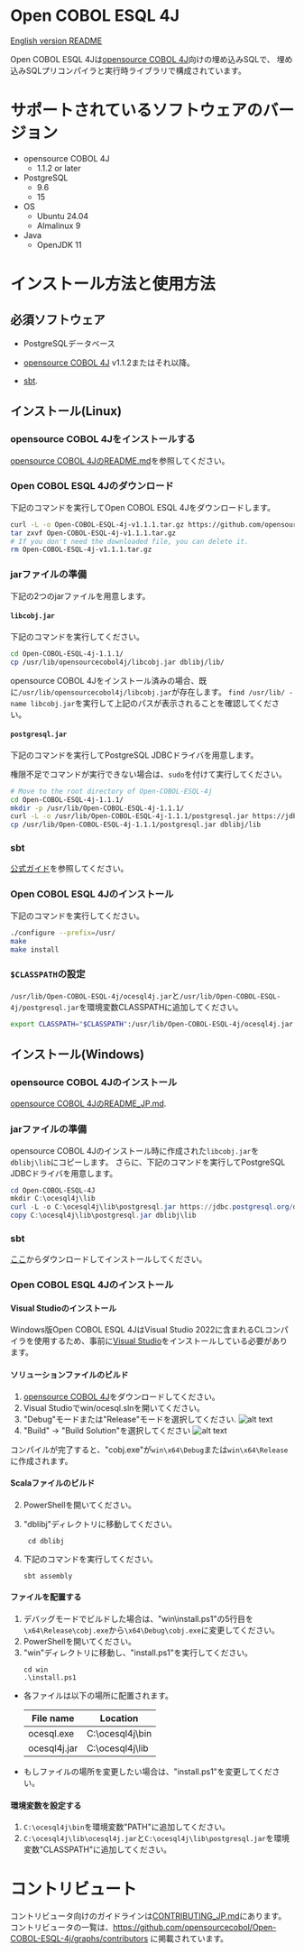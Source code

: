 # Open COBOL ESQL 4J

[English version README](./README.md)

Open COBOL ESQL 4Jは[opensource COBOL 4J](https://github.com/opensourcecobol/opensourcecobol4j)向けの埋め込みSQLで、
埋め込みSQLプリコンパイラと実行時ライブラリで構成されています。

# サポートされているソフトウェアのバージョン

* opensource COBOL 4J
  * 1.1.2 or later
* PostgreSQL
  * 9.6
  * 15
* OS
  * Ubuntu 24.04
  * Almalinux 9
* Java
  * OpenJDK 11

# インストール方法と使用方法

## 必須ソフトウェア

* PostgreSQLデータベース

* [opensource COBOL 4J](https://github.com/opensourcecobol/opensourcecobol4j) v1.1.2またはそれ以降。

* [sbt](https://www.scala-sbt.org/).


## インストール(Linux)

### opensource COBOL 4Jをインストールする

[opensource COBOL 4JのREADME.md](https://github.com/opensourcecobol/opensourcecobol4j/blob/develop/README_JP.md)を参照してください。

### Open COBOL ESQL 4Jのダウンロード

下記のコマンドを実行してOpen COBOL ESQL 4Jをダウンロードします。

```sh
curl -L -o Open-COBOL-ESQL-4j-v1.1.1.tar.gz https://github.com/opensourcecobol/Open-COBOL-ESQL-4j/archive/refs/tags/v1.1.1.tar.gz
tar zxvf Open-COBOL-ESQL-4j-v1.1.1.tar.gz
# If you don't need the downloaded file, you can delete it.
rm Open-COBOL-ESQL-4j-v1.1.1.tar.gz
```

### jarファイルの準備

下記の2つのjarファイルを用意します。

#### `libcobj.jar`

下記のコマンドを実行してください。

```sh
cd Open-COBOL-ESQL-4j-1.1.1/
cp /usr/lib/opensourcecobol4j/libcobj.jar dblibj/lib/
```

opensource COBOL 4Jをインストール済みの場合、既に`/usr/lib/opensourcecobol4j/libcobj.jar`が存在します。
`find /usr/lib/ -name libcobj.jar`を実行して上記のパスが表示されることを確認してください。

#### `postgresql.jar`

下記のコマンドを実行してPostgreSQL JDBCドライバを用意します。

権限不足でコマンドが実行できない場合は、`sudo`を付けて実行してください。

```sh
# Move to the root directory of Open-COBOL-ESQL-4j
cd Open-COBOL-ESQL-4j-1.1.1/
mkdir -p /usr/lib/Open-COBOL-ESQL-4j-1.1.1/
curl -L -o /usr/lib/Open-COBOL-ESQL-4j-1.1.1/postgresql.jar https://jdbc.postgresql.org/download/postgresql-42.2.24.jar
cp /usr/lib/Open-COBOL-ESQL-4j-1.1.1/postgresql.jar dblibj/lib
```

### sbt

[公式ガイド](https://www.scala-sbt.org/1.x/docs/Installing-sbt-on-Linux.html)を参照してください。

### Open COBOL ESQL 4Jのインストール

下記のコマンドを実行してください。

```sh
./configure --prefix=/usr/
make
make install
```

### `$CLASSPATH`の設定

`/usr/lib/Open-COBOL-ESQL-4j/ocesql4j.jar`と`/usr/lib/Open-COBOL-ESQL-4j/postgresql.jar`を環境変数CLASSPATHに追加してください。

```sh
export CLASSPATH="$CLASSPATH":/usr/lib/Open-COBOL-ESQL-4j/ocesql4j.jar:/usr/lib/Open-COBOL-ESQL-4j/postgresql.jar
```

## インストール(Windows)
### opensource COBOL 4Jのインストール

[opensource COBOL 4JのREADME_JP.md](https://github.com/opensourcecobol/opensourcecobol4j/blob/develop/README_JP.md).

### jarファイルの準備

opensource COBOL 4Jのインストール時に作成された`libcobj.jar`を`dblibj\lib`にコピーします。
さらに、下記のコマンドを実行してPostgreSQL JDBCドライバを用意します。
  
```powershell
cd Open-COBOL-ESQL-4J
mkdir C:\ocesql4j\lib
curl -L -o C:\ocesql4j\lib\postgresql.jar https://jdbc.postgresql.org/download/postgresql-42.2.24.jar
copy C:\ocesql4j\lib\postgresql.jar dblibj\lib
```

### sbt

[ここ](https://www.scala-sbt.org/download/)からダウンロードしてインストールしてください。

### Open COBOL ESQL 4Jのインストール

#### Visual Studioのインストール
Windows版Open COBOL ESQL 4JはVisual Studio 2022に含まれるCLコンパイラを使用するため、事前に[Visual Studio](https://visualstudio.microsoft.com/)をインストールしている必要があります。


#### ソリューションファイルのビルド
1. [opensource COBOL 4J](https://github.com/opensourcecobol/opensourcecobol4j)をダウンロードしてください。
2. Visual Studioでwin/ocesql.slnを開いてください。
3. "Debug"モードまたは"Release"モードを選択してください.
![alt text](image/readme1.png)
4. "Build" -> "Build Solution"を選択してください
![alt text](image/readme2.png)

コンパイルが完了すると、"cobj.exe"が`win\x64\Debug`または`win\x64\Release`に作成されます。

#### Scalaファイルのビルド
2. PowerShellを開いてください。

3. "dblibj"ディレクトリに移動してください。
   ```
    cd dblibj
   ```
4. 下記のコマンドを実行してください。
   ```
   sbt assembly
   ```

#### ファイルを配置する
1. デバッグモードでビルドした場合は、"win\install.ps1"の5行目を`\x64\Release\cobj.exe`から`\x64\Debug\cobj.exe`に変更してください。
2. PowerShellを開いてください。
3. "win"ディレクトリに移動し、"install.ps1"を実行してください。
    ```
    cd win
    .\install.ps1
    ```
* 各ファイルは以下の場所に配置されます。

    | File name | Location |
    |---|---|
    | ocesql.exe | C:\ocesql4j\bin |
    | ocesql4j.jar | C:\ocesql4j\lib |

* もしファイルの場所を変更したい場合は、"install.ps1"を変更してください。

#### 環境変数を設定する
1. `C:\ocesql4j\bin`を環境変数"PATH"に追加してください。
2. `C:\ocesql4j\lib\ocesql4j.jar`と`C:\ocesql4j\lib\postgresql.jar`を環境変数"CLASSPATH"に追加してください。

# コントリビュート

コントリビュータ向けのガイドラインは[CONTRIBUTING_JP.md](./CONTRIBUTING_JP.md)にあります。
コントリビュータの一覧は、https://github.com/opensourcecobol/Open-COBOL-ESQL-4j/graphs/contributors に掲載されています。
